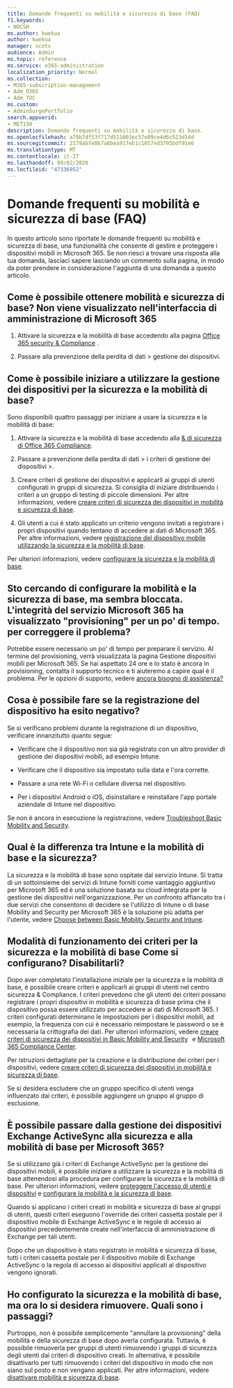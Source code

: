 ```yaml
---
title: Domande frequenti su mobilità e sicurezza di base (FAQ)
f1.keywords:
- NOCSH
ms.author: kwekua
author: kwekua
manager: scotv
audience: Admin
ms.topic: reference
ms.service: o365-administration
localization_priority: Normal
ms.collection:
- M365-subscription-management
- Adm_O365
- Adm_TOC
ms.custom:
- AdminSurgePortfolio
search.appverid:
- MET150
description: Domande frequenti su mobilità e sicurezza di base.
ms.openlocfilehash: a79b7df53f717d511603ec57e09ce4d6c523d14d
ms.sourcegitcommit: 2179abfe0b7a8bea917eb1c1057ed3795bdf91e6
ms.translationtype: MT
ms.contentlocale: it-IT
ms.lasthandoff: 09/02/2020
ms.locfileid: "47336952"
---
```

# <a name="basic-mobility-and-security-frequently-asked-questions-faq"></a>Domande frequenti su mobilità e sicurezza di base (FAQ)

In questo articolo sono riportate le domande frequenti su mobilità e sicurezza di base, una funzionalità che consente di gestire e proteggere i dispositivi mobili in Microsoft 365. Se non riesci a trovare una risposta alla tua domanda, lasciaci sapere lasciando un commento sulla pagina, in modo da poter prendere in considerazione l'aggiunta di una domanda a questo articolo.

## <a name="how-can-i-get-basic-mobility-and-security-i-dont-see-it-in-the-microsoft-365-admin-center"></a>Come è possibile ottenere mobilità e sicurezza di base? Non viene visualizzato nell'interfaccia di amministrazione di Microsoft 365

1.  Attivare la sicurezza e la mobilità di base accedendo alla pagina [Office 365 security & Compliance](https://protection.office.com/) .   

2.  Passare alla prevenzione della perdita di dati > gestione dei dispositivi.   

## <a name="how-can-i-get-started-with-device-management-in-basic-mobility-and-security"></a>Come è possibile iniziare a utilizzare la gestione dei dispositivi per la sicurezza e la mobilità di base?

Sono disponibili quattro passaggi per iniziare a usare la sicurezza e la mobilità di base: 

1. Attivare la sicurezza e la mobilità di base accedendo alla [& di sicurezza di Office 365 Compliance](https://protection.office.com/).
    
2. Passare a prevenzione della perdita di dati > i criteri di gestione dei dispositivi >.
    
3. Creare criteri di gestione dei dispositivi e applicarli ai gruppi di utenti configurati in gruppi di sicurezza. Si consiglia di iniziare distribuendo i criteri a un gruppo di testing di piccole dimensioni. Per altre informazioni, vedere [creare criteri di sicurezza dei dispositivi in mobilità e sicurezza di base](create-device-security-policies-in-basic-mmobility-and-security.md).      

4. Gli utenti a cui è stato applicato un criterio vengono invitati a registrare i propri dispositivi quando tentano di accedere ai dati di Microsoft 365. Per altre informazioni, vedere [registrazione del dispositivo mobile utilizzando la sicurezza e la mobilità di base](enroll-your-mobile-device-using-basic-mobility-and-security.md).

Per ulteriori informazioni, vedere [configurare la sicurezza e la mobilità di base](set-up-basic-mobility-and-security.md).

## <a name="im-trying-to-set-up-basic-mobility-and-security-but-it-seems-stuck-the-microsoft-365-service-health-has-been-showing-provisioning-for-a-while-what-can-i-do"></a>Sto cercando di configurare la mobilità e la sicurezza di base, ma sembra bloccata. L'integrità del servizio Microsoft 365 ha visualizzato "provisioning" per un po' di tempo. per correggere il problema?

Potrebbe essere necessario un po' di tempo per preparare il servizio. Al termine del provisioning, verrà visualizzata la pagina Gestione dispositivi mobili per Microsoft 365. Se hai aspettato 24 ore e lo stato è ancora in provisioning, contatta il supporto tecnico e ti aiuteremo a capire qual è il problema. Per le opzioni di supporto, vedere [ancora bisogno di assistenza?](https://support.microsoft.com/office/frequently-asked-questions-about-basic-mobility-and-security-3871f99c-c9db-4a23-86f9-902c1b02f58d#bkmk_needhelp) 

## <a name="what-can-i-do-if-device-enrollment-fails"></a>Cosa è possibile fare se la registrazione del dispositivo ha esito negativo?

Se si verificano problemi durante la registrazione di un dispositivo, verificare innanzitutto quanto segue:

- Verificare che il dispositivo non sia già registrato con un altro provider di gestione dei dispositivi mobili, ad esempio Intune.
    
- Verificare che il dispositivo sia impostato sulla data e l'ora corrette.
    
- Passare a una rete Wi-Fi o cellulare diversa nel dispositivo.
    
- Per i dispositivi Android o iOS, disinstallare e reinstallare l'app portale aziendale di Intune nel dispositivo.
    
Se non è ancora in esecuzione la registrazione, vedere [Troubleshoot Basic Mobility and Security](troubleshoot-basic-mobility-and-security.md).

## <a name="whats-the-difference-between-intune-and-basic-mobility-and-security"></a>Qual è la differenza tra Intune e la mobilità di base e la sicurezza?

La sicurezza e la mobilità di base sono ospitate dal servizio Intune. Si tratta di un sottoinsieme dei servizi di Intune forniti come vantaggio aggiuntivo per Microsoft 365 ed è una soluzione basata su cloud integrata per la gestione dei dispositivi nell'organizzazione. Per un confronto affiancato tra i due servizi che consentono di decidere se l'utilizzo di Intune o di base Mobility and Security per Microsoft 365 è la soluzione più adatta per l'utente, vedere [Choose between Basic Mobility Security and Intune](choose-between-basic-mobility-and-security-and-intune.md).

## <a name="how-do-policies-work-for-basic-mobility-and-security-how-do-i-set-them-up-disable-them"></a>Modalità di funzionamento dei criteri per la sicurezza e la mobilità di base Come si configurano? Disabilitarli?

Dopo aver completato l'installazione iniziale per la sicurezza e la mobilità di base, è possibile creare criteri e applicarli ai gruppi di utenti nel centro sicurezza & Compliance. I criteri prevedono che gli utenti dei criteri possano registrare i propri dispositivi in mobilità e sicurezza di base prima che il dispositivo possa essere utilizzato per accedere ai dati di Microsoft 365. I criteri configurati determinano le impostazioni per i dispositivi mobili, ad esempio, la frequenza con cui è necessario reimpostare le password o se è necessaria la crittografia dei dati. Per ulteriori informazioni, vedere [creare criteri di sicurezza dei dispositivi in Basic Mobility and Security](create-device-security-policies-in-basic-mmobility-and-security.md)   e [Microsoft 365 Compliance Center](https://support.microsoft.com/office/7e696a40-b86b-4a20-afcc-559218b7b1b8).

Per istruzioni dettagliate per la creazione e la distribuzione dei criteri per i dispositivi, vedere [creare criteri di sicurezza dei dispositivi in mobilità e sicurezza di base](create-device-security-policies-in-basic-mmobility-and-security.md).

Se si desidera escludere che un gruppo specifico di utenti venga influenzato dai criteri, è possibile aggiungere un gruppo al gruppo di esclusione.

## <a name="can-i-switch-from-exchange-activesync-device-management-to-basic-mobility-and-security-for-microsoft-365"></a>È possibile passare dalla gestione dei dispositivi Exchange ActiveSync alla sicurezza e alla mobilità di base per Microsoft 365?

Se si utilizzano già i criteri di Exchange ActiveSync per la gestione dei dispositivi mobili, è possibile iniziare a utilizzare la sicurezza e la mobilità di base attenendosi alla procedura per configurare la sicurezza e la mobilità di base. Per ulteriori informazioni, vedere [proteggere l'accesso di utenti e dispositivi](https://go.microsoft.com/fwlink/?LinkId=615145) e [configurare la mobilità e la sicurezza di base](set-up-basic-mobility-and-security.md).

Quando si applicano i criteri creati in mobilità e sicurezza di base ai gruppi di utenti, questi criteri eseguono l'override dei criteri cassetta postale per il dispositivo mobile di Exchange ActiveSync e le regole di accesso ai dispositivi precedentemente create nell'interfaccia di amministrazione di Exchange per tali utenti.

Dopo che un dispositivo è stato registrato in mobilità e sicurezza di base, tutti i criteri cassetta postale per il dispositivo mobile di Exchange ActiveSync o la regola di accesso ai dispositivi applicati al dispositivo vengono ignorati.

## <a name="i--set-up-basic-mobility-and-security-but-now-i-want-to-remove-it-what-are-the-steps"></a>Ho configurato la sicurezza e la mobilità di base, ma ora lo si desidera rimuovere. Quali sono i passaggi?

Purtroppo, non è possibile semplicemente "annullare la provisioning" della mobilità e della sicurezza di base dopo averla configurata. Tuttavia, è possibile rimuoverla per gruppi di utenti rimuovendo i gruppi di sicurezza degli utenti dai criteri di dispositivo creati. In alternativa, è possibile disattivarlo per tutti rimuovendo i criteri del dispositivo in modo che non siano sul posto e non vengano applicati. Per altre informazioni, vedere [disattivare mobilità e sicurezza di base](turn-off-basic-mobility-and-security.md).

